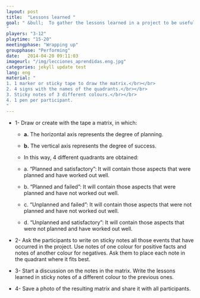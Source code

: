 ```yaml
---
layout: post
title:  "Lessons learned "
goal: " &bull;  To gather the lessons learned in a project to be useful in future projects.
"
players: "3-12"
playtime: "15-20"
meetingphase: "Wrapping up"
groupphase: "Performing"
date:   2014-04-20 09:11:03
imageurl: "/img/lecciones_aprendidas.eng.jpg"
categories: jekyll update test
lang: eng
material: "
1. 1 marker or sticky tape to draw the matrix.</br></br>
2. 4 signs with the names of the quadrants.</br></br>
3. Sticky notes of 3 different colours.</br></br>
4. 1 pen per participant.
"
---
```

- 1- Draw or create with the tape a matrix, in which:

	- <b>a.</b> The horizontal axis represents the degree of planning.

	- <b>b.</b> The vertical axis represents the degree of success.

	- In this way, 4 different quadrants are obtained:

	- a. “Planned and satisfactory”: It will contain those aspects that were planned and have worked out well.

	- b. “Planned and failed”: It will contain those aspects that were planned and have not worked out well.

	- c. “Unplanned and failed”: It will contain those aspects that were not planned and have not worked out well.

	- d. “Unplanned and satisfactory”: It will contain those aspects that were not planned and have worked out well.

- 2- Ask the participants to write on sticky notes all those events that have occurred in the project. Use notes of one colour for positive facts and notes of another colour for negatives. Ask them to place each note in the quadrant where it fits best.

- 3- Start a discussion on the notes in the matrix. Write the lessons learned in sticky notes of a different colour to the previous ones.

- 4- Save a photo of the resulting matrix and share it with all participants.
